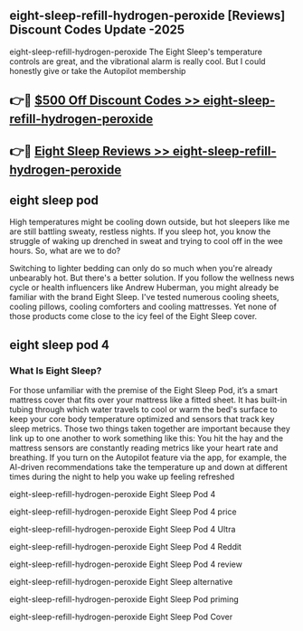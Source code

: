 ## eight-sleep-refill-hydrogen-peroxide [Reviews​] Discount Codes Update -2025

eight-sleep-refill-hydrogen-peroxide The Eight Sleep's temperature controls are great, and the vibrational alarm is really cool. But I could honestly give or take the Autopilot membership

## 👉🔴 [$500 Off Discount Codes >> eight-sleep-refill-hydrogen-peroxide](http://download.freeplayer.one?title=eight-sleep-refill-hydrogen-peroxide&ref=18-ES)

## 👉🔴 [Eight Sleep Reviews >> eight-sleep-refill-hydrogen-peroxide](http://download.freeplayer.one?title=eight-sleep-refill-hydrogen-peroxide&ref=18-ES)

## eight sleep pod

High temperatures might be cooling down outside, but hot sleepers like me are still battling sweaty, restless nights. If you sleep hot, you know the struggle of waking up drenched in sweat and trying to cool off in the wee hours. So, what are we to do?

Switching to lighter bedding can only do so much when you're already unbearably hot. But there's a better solution. If you follow the wellness news cycle or health influencers like Andrew Huberman, you might already be familiar with the brand Eight Sleep. I've tested numerous cooling sheets, cooling pillows, cooling comforters and cooling mattresses. Yet none of those products come close to the icy feel of the Eight Sleep cover.

## eight sleep pod 4

### What Is Eight Sleep?

For those unfamiliar with the premise of the Eight Sleep Pod, it’s a smart mattress cover that fits over your mattress like a fitted sheet. It has built-in tubing through which water travels to cool or warm the bed's surface to keep your core body temperature optimized and sensors that track key sleep metrics. Those two things taken together are important because they link up to one another to work something like this: You hit the hay and the mattress sensors are constantly reading metrics like your heart rate and breathing. If you turn on the Autopilot feature via the app, for example, the AI-driven recommendations take the temperature up and down at different times during the night to help you wake up feeling refreshed

eight-sleep-refill-hydrogen-peroxide Eight Sleep Pod 4

eight-sleep-refill-hydrogen-peroxide Eight Sleep Pod 4 price

eight-sleep-refill-hydrogen-peroxide Eight Sleep Pod 4 Ultra

eight-sleep-refill-hydrogen-peroxide Eight Sleep Pod 4 Reddit

eight-sleep-refill-hydrogen-peroxide Eight Sleep Pod 4 review

eight-sleep-refill-hydrogen-peroxide Eight Sleep alternative

eight-sleep-refill-hydrogen-peroxide Eight Sleep Pod priming

eight-sleep-refill-hydrogen-peroxide Eight Sleep Pod Cover
